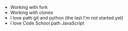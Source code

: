 * Working with fork
* Working with clones
* I love path git and python (the last I'm not started yet)
* I love Code School path JavaScript
